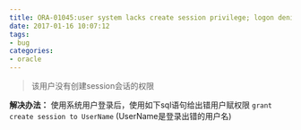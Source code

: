 ```yaml
---
title: ORA-01045:user system lacks create session privilege; logon denied
date: 2017-01-16 10:07:12
tags:
- bug
categories:
- oracle
---
```


> 该用户没有创建session会话的权限

**解决办法：**
使用系统用户登录后，使用如下sql语句给出错用户赋权限
`grant create session to UserName` (UserName是登录出错的用户名)
